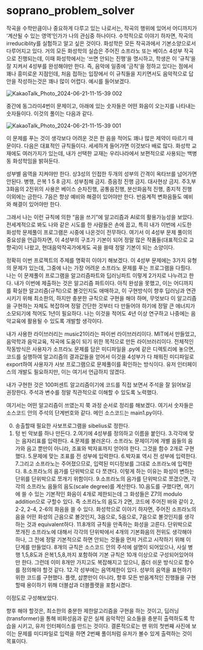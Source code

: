 # soprano_problem_solver 

작곡을 수학만큼이나 중요하게 다루고 있는 나로서는, 작곡의 행위에 있어서 어디까지가 ‘계산될 수 있는 영역’인가가 나의 관심중 하나이다. 수학적으로 이야기 하자면, 작곡의 irreduciblity를 실험하고 알고 싶은 것이다. 화성학은 모든 작곡과에서 기본소양으로서 다루어지고 있다. 거의 모든 화성학의 실습은 주어진 소프라노 또는 베이스 4성부 작곡으로 진행되는데, 이때 화성학에서는  ‘쓰면 안되는 진행’을 명시하고, 학생은 이 ‘규칙’을 잘 지켜서 4성부를 완성해야만 한다. 즉, 음악에 일종에 ‘금칙’을 정하고 있다는 점에서 꽤나 흥미로운 지점인데, 처음 접하는 입장에서 이 규칙들을 지키면서도 음악적으로 답안을 작성하는것은 꽤나 많이 어렵다.
예시를 들어보겠다.

![KakaoTalk_Photo_2024-06-21-11-15-39 002](https://github.com/YiSeokHyeon/soprano_problem_solver/assets/171541916/202cd3d9-d9ab-4531-9229-ddfa25bc403e)


중간에 동그라미4번이 문제이고, 아래에 있는 숫자들은 어떤 화음이 오는지를 나타내는 숫자들이다.
이것의 풀이는 다음과 같다. 

![KakaoTalk_Photo_2024-06-21-11-15-39 001](https://github.com/YiSeokHyeon/soprano_problem_solver/assets/171541916/1ffc4dbe-0dff-4b5d-9ac8-4aabe62263db)
 
 이 문제를 푸는 것이 생각보다 어려운 것은 한 음을 적어도 꽤나 많은 제약이 따르기 때문이다. 다음은 대표적인 규칙들이다. 세세하게 들어가면 이것보다 배로 많다. 화성학 교재에도 여러가지가 있는데, 내가 선택한 교재는 우리나라에서 보편적으로 사용되는 백병동 화성학임을 밝혀둔다.

성부별 음역을 지켜야만 한다.
상3성의 인접한 두개의 성부의 간격이 옥타브를 넘어가면 안된다.
병행, 은복 1 5 8 금지.
성부침해 금지.
증음정 진행 금지.
대사현상 금지.
주3,부3화음의 2전위의 사용은 베이스 순차진행, 공통음진행, 분산화음적 진행, 종지적 진행 이외에는 금한다.
7음은 항상 예비와 해결이 있어야만 한다. 
반음계적 변화음들도 예비와 해결이 있어야만 한다. 

 그래서 나는 이런 규칙에 의한 “음을 쓰기”에 알고리즘과 AI로의 활용가능성을 보았다. 전세계적으로 봐도 나와 같은 시도를 한 사람들은 손에 꼽고, 특히 내가 이번에 시도한 화성학 문제풀이 프로그램은 시중에 나온것이 전무하다. 여기서 이 4성부 문제 풀이의 중요성을 언급하자면, 이 4성부의 구조가 기본이 되어 정말 많은 작품들(대표적으로 교향곡)이 나왔고, 현대음악작곡가에게도 곡을 쓸때 정말 기본이 되는 소양이다.

 정확히 이번 프로젝트의 주제를 명확히 이야기 해보겠다. 이 4성부 문제에는 3가지 유형의 문제가 있는데, 그중에 나는 가장 어려운 소프라노 문제를 푸는 프로그램을 다뤘다. 나는 이 문제풀이 프로그램을 알고리즘파트와 딥러닝파트 이렇게 2가지로 나누려고 한다. 내가 이번에 제출하는 것은 알고리즘 파트이다. 아직 완성을 못했고, 이는 어디까지를 확실한 알고리즘(규칙)으로 볼것인지도 애매하고, 이 구현방식이 향후 딥러닝과 연관시키기 위해 최소한의, 하지만 충분한 규칙으로 구현을 해야 하며, 무엇보다 이 알고리즘을 구현하는 자체도 복잡하며 정말 간단한 것부터 다 만들어야 하기에 정말 큰 에너지가 소모되기에 적어도 1년이 필요하다. 나는 이것을 적어도 4년 이상 연구하고 나중에는 음악교육에 활용될 수 있도록 개발할 생각이다.

 내가 사용한 라이브러리는 music21이라는 파이썬 라이브러리이다. MIT에서 만들었고, 음악학과 음악교육, 작곡에 도움이 되기 위한 목적으로 만든 라이브러리이다. 전체적인 작동방식은 사용자가 소프라노 문제를 담은 미디파일을 .py에 같은 디렉토리에 놓으면, 코드를 실행하여 알고리즘의 결과값들을 얻어서 이것을 4성부가 다 채워진 미디파일로 export하여 사용자가 사보 프로그램으로 문제풀이를 확인하는 방식이다. 유저 인터페이스의 개발도 필요하지만, 이는 여기서 언급하지 않겠다.

 내가 구현한 것은 100퍼센트 알고리즘이기에 코드를 직접 보면서 주석을 잘 읽어보길 권장한다. 주석과 변수를 정말 직관적으로 이해할 수 있도록 노력했다.

여기서는 어떤 알고리즘이 쓰였는지 쭉 과정 순서로 정리를 해보겠다. 여기서 숫자들은 소스코드 안의 주석의 단계번호와 같다. 메인 소스코드는 main1.py이다.

0. 송출할때 필요한 사보프로그램을 sibelius로 정한다.
1. 텅 빈 악보를 하나 만든다.
2.여기에 4성부를 정의하고 이름을 붙인다.
3.각각에 맞는 음자리표를 입력한다.
4.문제를 불러온다. 소프라노 문제이기에 개별 음들의 음가와 음고 뿐만이 아니라, 조표와 박자표까지 얻어야 한다. 그것을 함수 2개로  구현했다.
5.문제에 맞는 조표를 전 성부에 입력한다.
6.박자표 역시 전 성부에 입력한다.
7.그리고 소프라노는 주어졌으므로, 입력된 미디정보를 그대로 소프라노에 입력한다.
8.소프라노의 음가를 단위박으로 다 쪼갠다. 이렇게 하는 이유는 화성이 변하는 단위를 단위박으로 쪼개기 위함이다.
9.소프라노의 음가를 단위박으로 쪼갰으면, 각각의 소프라노 음들의 음도(scale degree)를 계산한다.
10.음도를 구했다면, 여기에 쓸 수 있는 기본적인 화음이 4개로 제한되는데 그 화성들은 Z7의 modulo addition으로 구할수 있다. 즉 소프라노의 음도가 2면, 코드에 주어진 바와 같이 2, 2-2, 2-4, 2-6의 화음을 쓸 수 있다. 화성학으로 이야기 하자면, 주어진 소프라노의 음을 어떤 화성의 근음으로 볼것인지, 3음으로, 5음으로, 7음으로 볼것인지를 생각하는 것과 equivalent하다.
11.8개의 규칙을 만족하는 화성을 고른다. 단위박으로 쪼개진 소프라노에 대해서 각각의 단위박에서 4개의 기본화음의 전위도 생각해야 하나, 그 전에 정말 기본적으로 하면 안되는 것들을 먼저 거르고 시작하기 위해 이 단계를 만들었다. 8개의 규칙은 소스코드 안의 주석에 설명이 되어있으나, 사실 병행 1,5,8도과 은복1,5,8,까지 포함하여 기본 규칙은 10개 이상으로 구성되어있어야만 한다. 그런데 이미 8개만 가지고도 복잡해지고 있으니, 좀더 쉬운 방식으로 함수를 정의해야 할것 같다.
12.각 성부에는 음역제한이 있다. 성부의 음역을 표현하기 위한 코드를 구현했다. 플랫, 샵뿐만이 아니라, 향후 모든 반음계적인 진행들을 구현할때 용이하기 위해 더블샵과 더블플랫을 포함시겼다. 


이정도로 구성해보았다.


향후 해야 할것은, 최소한의 충분한 제한알고리즘을 구현을 하는 것이고, 딥러닝(transformer)을 통해 비화성음과 같은 실제 음악적인 요소들을 충분히 출력하도록 학습을 시키고, 유저 인터페이스를 만드는 것이다. 결론적으로는 맨 위의 첫번째 사진에 보이는 문제를 미디파일로 입력을 하면 2번째 풀이처럼 유저가 볼수 있게 출력하는 것이 목표이다. 
